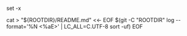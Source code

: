 set -x

cat > "${ROOTDIR}/README.md" <<- EOF
	$(git -C "ROOTDIR" log --format='%N <%aE>' | LC_ALL=C.UTF-8 sort -uf)
EOF
